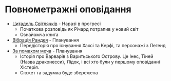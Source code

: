 # Повнометражні оповідання

* [Цитадель Світлячків](Books.md) - Наразі в прогресі
	* Початкова розповідь як Річард потрапив у новий світ
	* Ознайомча книга
* [Вібрація Рандея](Books.md) - Планування
	* Передісторія про існування Хаксі та Керфі, та персонажі з Легенд
* [За помахом меча](Books.md) - Планування
	* Історія про Варварів з Варитьського Острову. Це Інес, Тіней (Назва драконесси), Лідок, і всі хто були у першому оповіданні Хістерія.
	* Сюжет та задумка буде збережена
